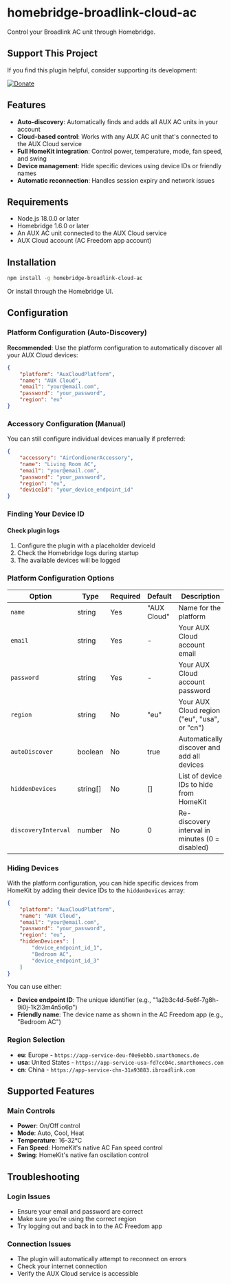 # homebridge-broadlink-cloud-ac

Control your Broadlink AC unit through Homebridge.

## Support This Project

If you find this plugin helpful, consider supporting its development:

[![Donate](https://img.shields.io/badge/Donate-PayPal-blue.svg)](https://www.paypal.com/donate/?hosted_button_id=HY8QDRPTKS2WA)

## Features

- **Auto-discovery**: Automatically finds and adds all AUX AC units in your account
- **Cloud-based control**: Works with any AUX AC unit that's connected to the AUX Cloud service
- **Full HomeKit integration**: Control power, temperature, mode, fan speed, and swing
- **Device management**: Hide specific devices using device IDs or friendly names
- **Automatic reconnection**: Handles session expiry and network issues

## Requirements

- Node.js 18.0.0 or later
- Homebridge 1.6.0 or later
- An AUX AC unit connected to the AUX Cloud service
- AUX Cloud account (AC Freedom app account)

## Installation

```bash
npm install -g homebridge-broadlink-cloud-ac
```

Or install through the Homebridge UI.

## Configuration

### Platform Configuration (Auto-Discovery)

**Recommended**: Use the platform configuration to automatically discover all your AUX Cloud devices:

```json
{
    "platform": "AuxCloudPlatform",
    "name": "AUX Cloud",
    "email": "your@email.com",
    "password": "your_password",
    "region": "eu"
}
```

### Accessory Configuration (Manual)

You can still configure individual devices manually if preferred:

```json
{
    "accessory": "AirCondionerAccessory",
    "name": "Living Room AC",
    "email": "your@email.com",
    "password": "your_password",
    "region": "eu",
    "deviceId": "your_device_endpoint_id"
}
```

### Finding Your Device ID

#### Check plugin logs
1. Configure the plugin with a placeholder deviceId
2. Check the Homebridge logs during startup
3. The available devices will be logged

### Platform Configuration Options

| Option | Type | Required | Default | Description |
|--------|------|----------|---------|-------------|
| `name` | string | Yes | "AUX Cloud" | Name for the platform |
| `email` | string | Yes | - | Your AUX Cloud account email |
| `password` | string | Yes | - | Your AUX Cloud account password |
| `region` | string | No | "eu" | Your AUX Cloud region ("eu", "usa", or "cn") |
| `autoDiscover` | boolean | No | true | Automatically discover and add all devices |
| `hiddenDevices` | string[] | No | [] | List of device IDs to hide from HomeKit |
| `discoveryInterval` | number | No | 0 | Re-discovery interval in minutes (0 = disabled) |


### Hiding Devices

With the platform configuration, you can hide specific devices from HomeKit by adding their device IDs to the `hiddenDevices` array:

```json
{
    "platform": "AuxCloudPlatform",
    "name": "AUX Cloud",
    "email": "your@email.com",
    "password": "your_password",
    "region": "eu",
    "hiddenDevices": [
        "device_endpoint_id_1",
        "Bedroom AC",
        "device_endpoint_id_3"
    ]
}
```

You can use either:
- **Device endpoint ID**: The unique identifier (e.g., "1a2b3c4d-5e6f-7g8h-9i0j-1k2l3m4n5o6p")
- **Friendly name**: The device name as shown in the AC Freedom app (e.g., "Bedroom AC")

### Region Selection

- **eu**: Europe - `https://app-service-deu-f0e9ebbb.smarthomecs.de`
- **usa**: United States - `https://app-service-usa-fd7cc04c.smarthomecs.com`  
- **cn**: China - `https://app-service-chn-31a93883.ibroadlink.com`

## Supported Features

### Main Controls
- **Power**: On/Off control
- **Mode**: Auto, Cool, Heat
- **Temperature**: 16-32°C
- **Fan Speed**: HomeKit's native AC Fan speed control
- **Swing**: HomeKit's native fan oscilation control

## Troubleshooting

### Login Issues
- Ensure your email and password are correct
- Make sure you're using the correct region
- Try logging out and back in to the AC Freedom app

### Connection Issues
- The plugin will automatically attempt to reconnect on errors
- Check your internet connection
- Verify the AUX Cloud service is accessible